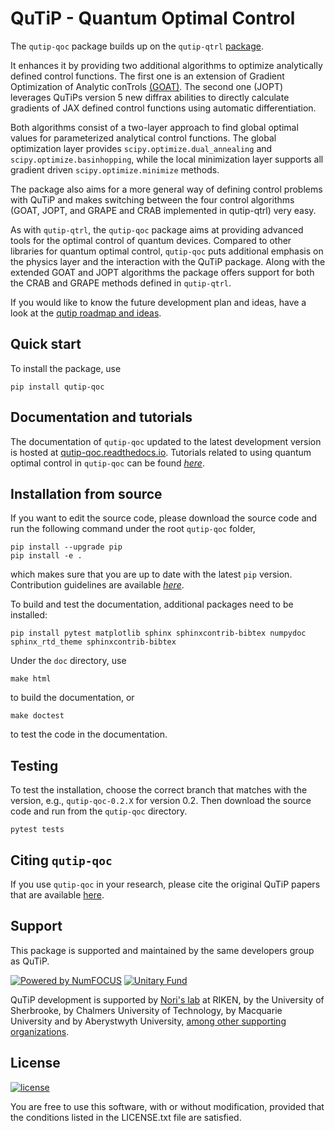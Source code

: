 # QuTiP - Quantum Optimal Control

The `qutip-qoc` package builds up on the `qutip-qtrl` [package](https://github.com/qutip/qutip-qtrl).

It enhances it by providing two additional algorithms to optimize analytically defined control functions.
The first one is an extension of Gradient Optimization of Analytic conTrols [(GOAT)](https://journals.aps.org/prl/abstract/10.1103/PhysRevLett.120.150401).
The second one (JOPT) leverages QuTiPs version 5 new diffrax abilities to directly calculate gradients of JAX defined control functions using automatic differentiation.

Both algorithms consist of a two-layer approach to find global optimal values for parameterized analytical control functions.
The global optimization layer provides `scipy.optimize.dual_annealing` and `scipy.optimize.basinhopping`, while the local minimization layer supports all
gradient driven `scipy.optimize.minimize` methods.

The package also aims for a more general way of defining control problems with QuTiP and makes switching between the four control algorithms (GOAT, JOPT, and GRAPE and CRAB implemented in qutip-qtrl) very easy.

As with `qutip-qtrl`, the `qutip-qoc` package aims at providing advanced tools for the optimal control of quantum devices.
Compared to other libraries for quantum optimal control, `qutip-qoc` puts additional emphasis on the physics layer and the interaction with the QuTiP package.
Along with the extended GOAT and JOPT algorithms the package offers support for both the CRAB and GRAPE methods defined in `qutip-qtrl`.

If you would like to know the future development plan and ideas, have a look at the [qutip roadmap and ideas](https://qutip.readthedocs.io/en/latest/development/roadmap.html).

## Quick start

To install the package, use

```
pip install qutip-qoc
```

## Documentation and tutorials

The documentation of `qutip-qoc` updated to the latest development version is hosted at [qutip-qoc.readthedocs.io](https://qutip-qoc.readthedocs.io/en/latest/).
Tutorials related to using quantum optimal control in `qutip-qoc` can be found [_here_](https://qutip.org/qutip-tutorials/#optimal-control).

## Installation from source

If you want to edit the source code, please download the source code and run the following command under the root `qutip-qoc` folder,

```
pip install --upgrade pip
pip install -e .
```

which makes sure that you are up to date with the latest `pip` version. Contribution guidelines are available [_here_](https://qutip-qoc.readthedocs.io/en/latest/contribution-code.html).

To build and test the documentation, additional packages need to be installed:

```
pip install pytest matplotlib sphinx sphinxcontrib-bibtex numpydoc sphinx_rtd_theme sphinxcontrib-bibtex
```

Under the `doc` directory, use

```
make html
```

to build the documentation, or

```
make doctest
```

to test the code in the documentation.

## Testing

To test the installation, choose the correct branch that matches with the version, e.g., `qutip-qoc-0.2.X` for version 0.2. Then download the source code and run from the `qutip-qoc` directory.

```
pytest tests
```

## Citing `qutip-qoc`

If you use `qutip-qoc` in your research, please cite the original QuTiP papers that are available [here](https://dml.riken.jp/?s=QuTiP).

## Support

This package is supported and maintained by the same developers group as QuTiP.

[![Powered by NumFOCUS](https://img.shields.io/badge/powered%20by-NumFOCUS-orange.svg?style=flat&colorA=E1523D&colorB=007D8A)](https://numfocus.org)
[![Unitary Fund](https://img.shields.io/badge/Supported%20By-UNITARY%20FUND-brightgreen.svg?style=flat)](https://unitary.fund)

QuTiP development is supported by [Nori's lab](http://dml.riken.jp/)
at RIKEN, by the University of Sherbrooke, by Chalmers University of Technology, by Macquarie University and by Aberystwyth University,
[among other supporting organizations](http://qutip.org/#supporting-organizations).

## License

[![license](https://img.shields.io/badge/license-New%20BSD-blue.svg)](http://en.wikipedia.org/wiki/BSD_licenses#3-clause_license_.28.22Revised_BSD_License.22.2C_.22New_BSD_License.22.2C_or_.22Modified_BSD_License.22.29)

You are free to use this software, with or without modification, provided that the conditions listed in the LICENSE.txt file are satisfied.
